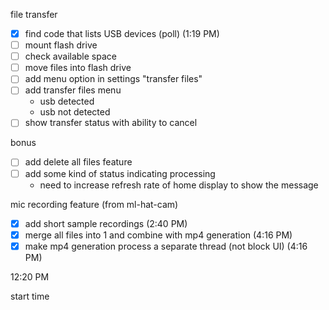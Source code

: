 file transfer
- [x] find code that lists USB devices (poll) (1:19 PM)
- [ ] mount flash drive
- [ ] check available space
- [ ] move files into flash drive
- [ ] add menu option in settings "transfer files"
- [ ] add transfer files menu
  - usb detected
  - usb not detected
- [ ] show transfer status with ability to cancel

bonus
- [ ] add delete all files feature
- [ ] add some kind of status indicating processing
  - need to increase refresh rate of home display to show the message

mic recording feature (from ml-hat-cam)
- [x] add short sample recordings (2:40 PM)
- [x] merge all files into 1 and combine with mp4 generation (4:16 PM)
- [x] make mp4 generation process a separate thread (not block UI) (4:16 PM)

12:20 PM

start time

